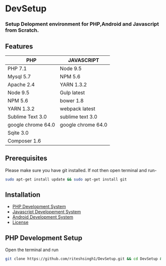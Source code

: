 # DevSetup
### Setup Delopment environment for PHP,Android and Javascript from Scratch.

## Features
 

PHP 				| JAVASCRIPT
---     			| ---
PHP  7.1			| Node 9.5
Mysql  5.7			| NPM 5.6
Apache  2.4			| YARN 1.3.2
Node 9.5			| Gulp latest
NPM  5.6			| bower 1.8
YARN 1.3.2			| webpack latest
Sublime Text 3.0 	| sublime text 3.0
google chrome 64.0	| google chrome 64.0
Sqite 3.0			| 
Composer 1.6		| 



## Prerequisites

Please make sure you have git installed. If not then open terminal and run-


```bash
sudo apt-get install update && sudo apt-get install git
```


## Installation

* [PHP Development System](#php-development-setup)
* [Javascript Developement System](#javascript)
* [Android Development System](#android)
* [License](#license)


## PHP Development Setup

Open the terminal and run

```bash
git clone https://github.com/riteshsingh1/DevSetup.git && cd DevSetup && sh ./ubuntu-php.sh
```

